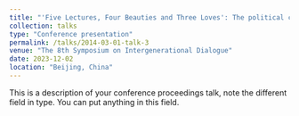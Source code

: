 ```yaml
---
title: "'Five Lectures, Four Beauties and Three Loves': The political culture and mobilization function of party language"
collection: talks
type: "Conference presentation"
permalink: /talks/2014-03-01-talk-3
venue: "The 8th Symposium on Intergenerational Dialogue"
date: 2023-12-02
location: "Beijing, China"
---
```


This is a description of your conference proceedings talk, note the different field in type. You can put anything in this field.